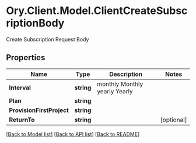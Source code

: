 # Ory.Client.Model.ClientCreateSubscriptionBody
Create Subscription Request Body

## Properties

Name | Type | Description | Notes
------------ | ------------- | ------------- | -------------
**Interval** | **string** |  monthly Monthly yearly Yearly | 
**Plan** | **string** |  | 
**ProvisionFirstProject** | **string** |  | 
**ReturnTo** | **string** |  | [optional] 

[[Back to Model list]](../README.md#documentation-for-models) [[Back to API list]](../README.md#documentation-for-api-endpoints) [[Back to README]](../README.md)

